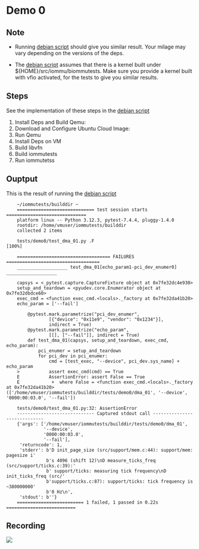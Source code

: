 # Demo 0

## Note

* Running [debian script](demo0_debian.sh) should give you similar result. Your
  milage may vary depending on the versions of the deps.

* The [debian script](demo0_debian.sh) assumes that there is a kernel built
  under ${HOME}/src/iommu/biommutests. Make sure you provide a kernel built
  with vfio activated, for the tests to give you similar results.

## Steps

See the implementation of these steps in the [debian script](demo0_debian.sh)

1. Install Deps and Build Qemu:
2. Download and Configure Ubuntu Cloud Image:
3. Run Qemu
4. Install Deps on VM
5. Build libvfn
6. Build iommutests
7. Run iommutetss

## Ouptput

This is the result of running the [debian script](demo_debian.sh)

```
    ~/iommutests/builddir ~
    ============================= test session starts ==============================
    platform linux -- Python 3.12.3, pytest-7.4.4, pluggy-1.4.0
    rootdir: /home/vmuser/iommutests/builddir
    collected 2 items

    tests/demo0/test_dma_01.py .F                                            [100%]

    =================================== FAILURES ===================================
    ___________________ test_dma_01[echo_param1-pci_dev_enumer0] ___________________

    capsys = <_pytest.capture.CaptureFixture object at 0x7fe32dc4e930>
    setup_and_teardown = <pyudev.core.Enumerator object at 0x7fe32dbdce60>
    exec_cmd = <function exec_cmd.<locals>._factory at 0x7fe32da41b20>
    echo_param = ['--fail']

        @pytest.mark.parametrize("pci_dev_enumer",
                [{"device": "0x11e9", "vendor": "0x1234"}],
                indirect = True)
        @pytest.mark.parametrize("echo_param",
                [[], ["--fail"]], indirect = True)
        def test_dma_01(capsys, setup_and_teardown, exec_cmd, echo_param):
            pci_enumer = setup_and_teardown
            for pci_dev in pci_enumer:
                cmd = [test_exec, "--device", pci_dev.sys_name] + echo_param
    >           assert exec_cmd(cmd) == True
    E           AssertionError: assert False == True
    E            +  where False = <function exec_cmd.<locals>._factory at 0x7fe32da41b20>(['/home/vmuser/iommutests/builddir/tests/demo0/dma_01', '--device', '0000:00:03.0', '--fail'])

    tests/demo0/test_dma_01.py:32: AssertionError
    ----------------------------- Captured stdout call -----------------------------
    {'args': ['/home/vmuser/iommutests/builddir/tests/demo0/dma_01',
              '--device',
              '0000:00:03.0',
              '--fail'],
     'returncode': 1,
     'stderr': b'D init_page_size (src/support/mem.c:44): support/mem: pagesize i'
               b's 4096 (shift 12)\nD measure_ticks_freq (src/support/ticks.c:39):'
               b' support/ticks: measuring tick frequency\nD init_ticks_freq (src/'
               b'support/ticks.c:87): support/ticks: tick frequency is ~380000000'
               b'0 Hz\n',
     'stdout': b''}
    ========================= 1 failed, 1 passed in 0.22s ==========================

```

## Recording

![](./demo0_debian.gif)


